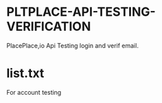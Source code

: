 # PLTPLACE-API-TESTING-VERIFICATION

PlacePlace,io Api Testing login and verif email.

# list.txt

For account testing
